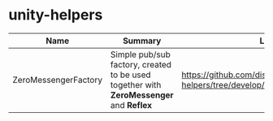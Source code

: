 # unity-helpers

| Name                 | Summary                                                                                   | Link |
|----------------------|-------------------------------------------------------------------------------------------|------|
| ZeroMessengerFactory | Simple pub/sub factory, created to be used together with **ZeroMessenger** and **Reflex** | https://github.com/diskraken/unity-helpers/tree/develop/ZeroMessengerFactory |

